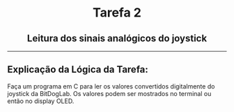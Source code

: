 <div h align="center">

# Tarefa  2 
## Leitura dos sinais analógicos do joystick
</div h>

---

## Explicação da Lógica da Tarefa:
Faça um programa em C para ler os valores convertidos digitalmente do joystick da BitDogLab. Os valores podem ser mostrados no terminal ou então no display OLED.